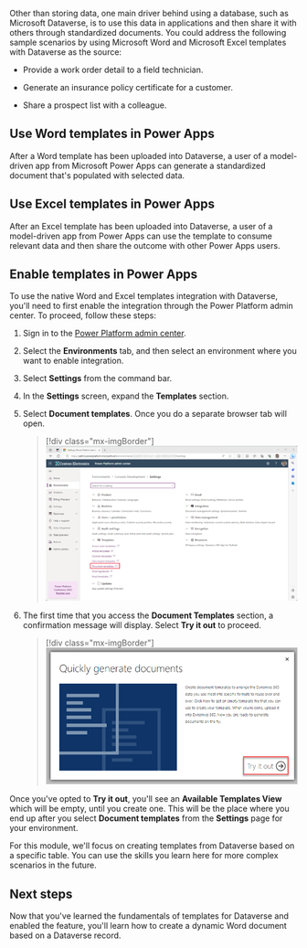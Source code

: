 Other than storing data, one main driver behind using a database, such as Microsoft Dataverse, is to use this data in applications and then share it with others through standardized documents. You could address the following sample scenarios by using Microsoft Word and Microsoft Excel templates with Dataverse as the source:

- Provide a work order detail to a field technician.

- Generate an insurance policy certificate for a customer.

- Share a prospect list with a colleague.

## Use Word templates in Power Apps

After a Word template has been uploaded into Dataverse, a user of a model-driven app from Microsoft Power Apps can generate a standardized document that's populated with selected data.

## Use Excel templates in Power Apps

After an Excel template has been uploaded into Dataverse, a user of a model-driven app from Power Apps can use the template to consume relevant data and then share the outcome with other Power Apps users.

## Enable templates in Power Apps

To use the native Word and Excel templates integration with Dataverse, you'll need to first enable the integration through the Power Platform admin center. To proceed, follow these steps:

1. Sign in to the [Power Platform admin center](https://admin.powerplatform.microsoft.com/?azure-portal=true).

1. Select the **Environments** tab, and then select an environment where you want to enable integration.

1. Select **Settings** from the command bar.

1. In the **Settings** screen, expand the **Templates** section.

1. Select **Document templates**. Once you do a separate browser tab will open.

	> [!div class="mx-imgBorder"]
	> [![Screenshot of the Advanced settings module. Focus is on the Templates option.](../media/templates.png)](../media/templates.png#lightbox)

1. The first time that you access the **Document Templates** section, a confirmation message will display. Select **Try it out** to proceed.

	> [!div class="mx-imgBorder"]
	> [![Screenshot of the confirmation message. Focus is on the Try it out option.](../media/try.png)](../media/try.png#lightbox)

Once you've opted to **Try it out**, you'll see an **Available Templates View** which will be empty, until you create one. This will be the place where you end up after you select **Document templates** from the **Settings** page for your environment.

For this module, we'll focus on creating templates from Dataverse based on a specific table. You can use the skills you learn here for more complex scenarios in the future.

## Next steps

Now that you've learned the fundamentals of templates for Dataverse and enabled the feature, you'll learn how to create a dynamic Word document based on a Dataverse record.
